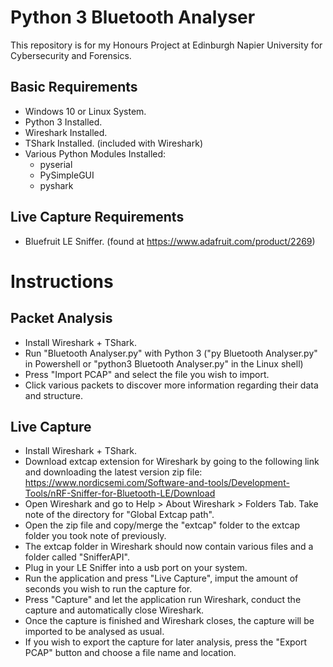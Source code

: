# Python 3 Bluetooth Analyser

This repository is for my Honours Project at Edinburgh Napier University for Cybersecurity and Forensics.

## Basic Requirements
- Windows 10 or Linux System.
- Python 3 Installed.
- Wireshark Installed.
- TShark Installed. (included with Wireshark)
- Various Python Modules Installed:
    - pyserial
    - PySimpleGUI
    - pyshark
## Live Capture Requirements
- Bluefruit LE Sniffer. (found at https://www.adafruit.com/product/2269)

# Instructions
## Packet Analysis
- Install Wireshark + TShark.
- Run "Bluetooth Analyser.py" with Python 3 ("py Bluetooth Analyser.py" in Powershell or "python3 Bluetooth Analyser.py" in the Linux shell)
- Press "Import PCAP" and select the file you wish to import.
- Click various packets to discover more information regarding their data and structure.

## Live Capture
- Install Wireshark + TShark.
- Download extcap extension for Wireshark by going to the following link and downloading the latest version zip file: https://www.nordicsemi.com/Software-and-tools/Development-Tools/nRF-Sniffer-for-Bluetooth-LE/Download
- Open Wireshark and go to Help > About Wireshark > Folders Tab. Take note of the directory for "Global Extcap path".
- Open the zip file and copy/merge the "extcap" folder to the extcap folder you took note of previously.
- The extcap folder in Wireshark should now contain various files and a folder called "SnifferAPI".
- Plug in your LE Sniffer into a usb port on your system.
- Run the application and press "Live Capture", imput the amount of seconds you wish to run the capture for.
- Press "Capture" and let the application run Wireshark, conduct the capture and automatically close Wireshark.
- Once the capture is finished and Wireshark closes, the capture will be imported to be analysed as usual.
- If you wish to export the capture for later analysis, press the "Export PCAP" button and choose a file name and location.